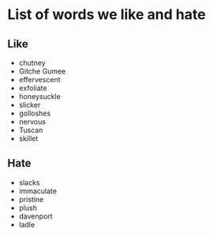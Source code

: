 # List of words we like and hate

## Like
- chutney
- Gitche Gumee
- effervescent
- exfoliate
- honeysuckle
- slicker
- golloshes
- nervous
- Tuscan
- skillet

## Hate
- slacks
- immaculate
- pristine
- plush
- davenport
- ladle
